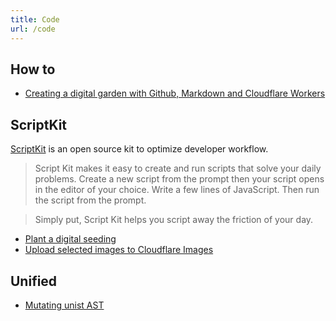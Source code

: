 ```yaml
---
title: Code
url: /code
---
```


## How to

- [Creating a digital garden with Github, Markdown and Cloudflare Workers](creating-a-digital-garden-with-github-markdown-and-cloudflare-workers.md)

## ScriptKit

[ScriptKit](https://www.scriptkit.com/) is an open source kit to optimize developer workflow.

> Script Kit makes it easy to create and run scripts that solve your daily problems. Create a new script from the prompt then your script opens in the editor of your choice. Write a few lines of JavaScript. Then run the script from the prompt.

> Simply put, Script Kit helps you script away the friction of your day.

- [Plant a digital seeding](scriptkit-script-to-plant-a-digital-seedling.md)
- [Upload selected images to Cloudflare Images](scriptkit-script-to-upload-images-to-cloudflare-images.md)

## Unified

- [Mutating unist AST](mutating-unist-ast.md)
